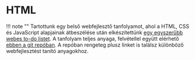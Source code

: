 # HTML

!!! note ""
    Tartottunk egy belső webfejlesztő tanfolyamot, ahol a HTML, CSS és JavaScript alapjainak átbeszélése után elkészítettünk [egy egyszerűbb webes to-do listet](https://stupefied-tesla-750b4f.netlify.app/). A tanfolyam teljes anyaga, felvétellel együtt elérhető [ebben a git repóban](https://git.sch.bme.hu/schdesign/schdesign-workshop-2020_21_1-todo). A repóban rengeteg plusz linket is találsz különböző webfejlesztést tanító anyagokhoz.
